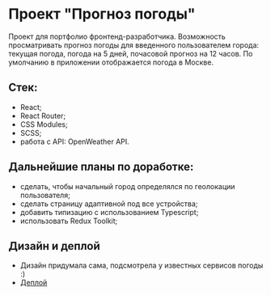# Проект "Прогноз погоды"

Проект для портфолио фронтенд-разработчика.
Возможность просматривать прогноз погоды для введенного пользователем города: текущая погода, погода на 5 дней, почасовой прогноз на 12 часов. По умолчанию в приложении отображается погода в Москве.

## Стек:

* React;
* React Router;
* CSS Modules;
* SCSS;
* работа с API: OpenWeather API.

## Дальнейшие планы по доработке:

* сделать, чтобы начальный город определялся по геолокации пользователя;
* сделать страницу адаптивной под все устройства;
* добавить типизацию с использованием Typescript;
* использовать Redux Toolkit;

## Дизайн и деплой
* Дизайн придумала сама, подсмотрела у известных сервисов погоды :)
* [Деплой](https://weather-app2.surge.sh/)